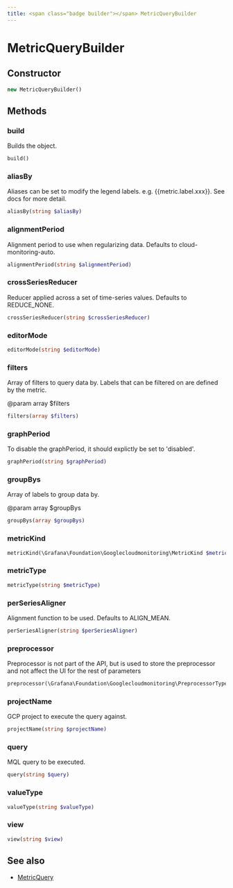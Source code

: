 ```yaml
---
title: <span class="badge builder"></span> MetricQueryBuilder
---
```

# <span class="badge builder"></span> MetricQueryBuilder

## Constructor

```php
new MetricQueryBuilder()
```
## Methods

### <span class="badge object-method"></span> build

Builds the object.

```php
build()
```

### <span class="badge object-method"></span> aliasBy

Aliases can be set to modify the legend labels. e.g. {{metric.label.xxx}}. See docs for more detail.

```php
aliasBy(string $aliasBy)
```

### <span class="badge object-method"></span> alignmentPeriod

Alignment period to use when regularizing data. Defaults to cloud-monitoring-auto.

```php
alignmentPeriod(string $alignmentPeriod)
```

### <span class="badge object-method"></span> crossSeriesReducer

Reducer applied across a set of time-series values. Defaults to REDUCE_NONE.

```php
crossSeriesReducer(string $crossSeriesReducer)
```

### <span class="badge object-method"></span> editorMode

```php
editorMode(string $editorMode)
```

### <span class="badge object-method"></span> filters

Array of filters to query data by. Labels that can be filtered on are defined by the metric.

@param array<string> $filters

```php
filters(array $filters)
```

### <span class="badge object-method"></span> graphPeriod

To disable the graphPeriod, it should explictly be set to 'disabled'.

```php
graphPeriod(string $graphPeriod)
```

### <span class="badge object-method"></span> groupBys

Array of labels to group data by.

@param array<string> $groupBys

```php
groupBys(array $groupBys)
```

### <span class="badge object-method"></span> metricKind

```php
metricKind(\Grafana\Foundation\Googlecloudmonitoring\MetricKind $metricKind)
```

### <span class="badge object-method"></span> metricType

```php
metricType(string $metricType)
```

### <span class="badge object-method"></span> perSeriesAligner

Alignment function to be used. Defaults to ALIGN_MEAN.

```php
perSeriesAligner(string $perSeriesAligner)
```

### <span class="badge object-method"></span> preprocessor

Preprocessor is not part of the API, but is used to store the preprocessor and not affect the UI for the rest of parameters

```php
preprocessor(\Grafana\Foundation\Googlecloudmonitoring\PreprocessorType $preprocessor)
```

### <span class="badge object-method"></span> projectName

GCP project to execute the query against.

```php
projectName(string $projectName)
```

### <span class="badge object-method"></span> query

MQL query to be executed.

```php
query(string $query)
```

### <span class="badge object-method"></span> valueType

```php
valueType(string $valueType)
```

### <span class="badge object-method"></span> view

```php
view(string $view)
```

## See also

 * <span class="badge object-type-class"></span> [MetricQuery](./object-MetricQuery.md)
